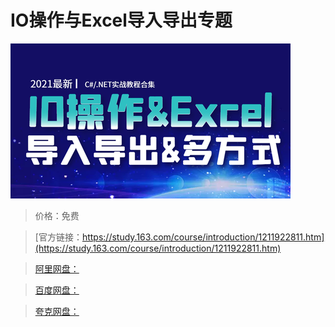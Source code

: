 # IO操作与Excel导入导出专题

![img](../../../assets/study163/free/86419f5be9274ed2a0bfcd26cff95f52.png)

> 价格：免费

> [官方链接：https://study.163.com/course/introduction/1211922811.htm](https://study.163.com/course/introduction/1211922811.htm)

> [阿里网盘：]()

> [百度网盘：]()

> [夸克网盘：]()
